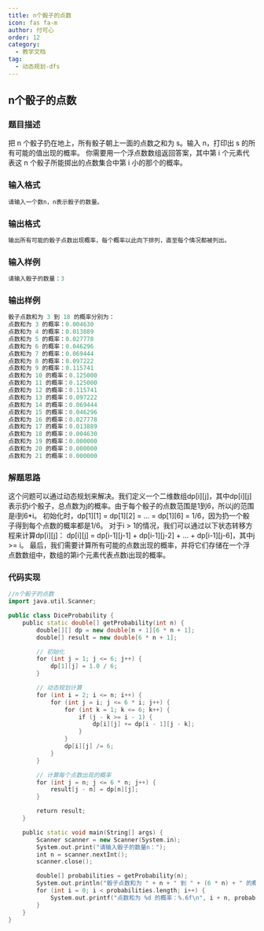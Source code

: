 ```yaml
---
title: n个骰子的点数
icon: fas fa-m
author: 付可心
order: 12
category:
  - 教学文档
tag:
  - 动态规划-dfs
---
```


## n个骰子的点数
### 题目描述 
把 n 个骰子扔在地上，所有骰子朝上一面的点数之和为 s。输入 n，打印出 s 的所有可能的值出现的概率。
你需要用一个浮点数数组返回答案，其中第 i 个元素代表这 n 个骰子所能掷出的点数集合中第 i 小的那个的概率。 
###  输入格式
```cpp
请输入一个数n，n表示骰子的数量。 
```
###  输出格式
```cpp
输出所有可能的骰子点数出现概率，每个概率以此向下排列，直至每个情况都被列出。
```
### 输入样例
```cpp
请输入骰子的数量：3
```
### 输出样例
 
```cpp
骰子点数和为 3 到 18 的概率分别为：
点数和为 3 的概率：0.004630
点数和为 4 的概率：0.013889
点数和为 5 的概率：0.027778
点数和为 6 的概率：0.046296
点数和为 7 的概率：0.069444
点数和为 8 的概率：0.097222
点数和为 9 的概率：0.115741
点数和为 10 的概率：0.125000
点数和为 11 的概率：0.125000
点数和为 12 的概率：0.115741
点数和为 13 的概率：0.097222
点数和为 14 的概率：0.069444
点数和为 15 的概率：0.046296
点数和为 16 的概率：0.027778
点数和为 17 的概率：0.013889
点数和为 18 的概率：0.004630
点数和为 19 的概率：0.000000
点数和为 20 的概率：0.000000
点数和为 21 的概率：0.000000
```



### 解题思路
这个问题可以通过动态规划来解决。我们定义一个二维数组dp[i][j]，其中dp[i][j]表示扔i个骰子，总点数为j的概率。由于每个骰子的点数范围是1到6，所以j的范围是i到6*i。
初始化时，dp[1][1] = dp[1][2] = ... = dp[1][6] = 1/6，因为扔一个骰子得到每个点数的概率都是1/6。
对于i > 1的情况，我们可以通过以下状态转移方程来计算dp[i][j]： dp[i][j] = dp[i-1][j-1] + dp[i-1][j-2] + ... + dp[i-1][j-6]，其中j >= i。
最后，我们需要计算所有可能的点数出现的概率，并将它们存储在一个浮点数数组中，数组的第i个元素代表点数i出现的概率。

### 代码实现
```cpp
//n个骰子的点数
import java.util.Scanner;

public class DiceProbability {
    public static double[] getProbability(int n) {
        double[][] dp = new double[n + 1][6 * n + 1];
        double[] result = new double[6 * n + 1];

        // 初始化
        for (int j = 1; j <= 6; j++) {
            dp[1][j] = 1.0 / 6;
        }

        // 动态规划计算
        for (int i = 2; i <= n; i++) {
            for (int j = i; j <= 6 * i; j++) {
                for (int k = 1; k <= 6; k++) {
                    if (j - k >= i - 1) {
                        dp[i][j] += dp[i - 1][j - k];
                    }
                }
                dp[i][j] /= 6;
            }
        }

        // 计算每个点数出现的概率
        for (int j = n; j <= 6 * n; j++) {
            result[j - n] = dp[n][j];
        }

        return result;
    }

    public static void main(String[] args) {
        Scanner scanner = new Scanner(System.in);
        System.out.print("请输入骰子的数量n：");
        int n = scanner.nextInt();
        scanner.close();

        double[] probabilities = getProbability(n);
        System.out.println("骰子点数和为 " + n + " 到 " + (6 * n) + " 的概率分别为：");
        for (int i = 0; i < probabilities.length; i++) {
            System.out.printf("点数和为 %d 的概率：%.6f\n", i + n, probabilities[i]);
        }
    }
}
```